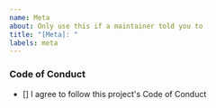 ```yaml
---
name: Meta
about: Only use this if a maintainer told you to
title: "[Meta]: "
labels: meta
---
```


### Code of Conduct

- [] I agree to follow this project's Code of Conduct
